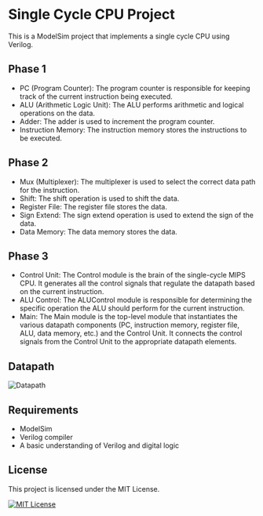 
# Single Cycle CPU Project

This is a ModelSim project that implements a single cycle CPU using Verilog.

## Phase 1

- PC (Program Counter): The program counter is responsible for keeping track of the current instruction being executed.
- ALU (Arithmetic Logic Unit): The ALU performs arithmetic and logical operations on the data.
- Adder: The adder is used to increment the program counter.
- Instruction Memory: The instruction memory stores the instructions to be executed.

## Phase 2

- Mux (Multiplexer): The multiplexer is used to select the correct data path for the instruction.
- Shift: The shift operation is used to shift the data.
- Register File: The register file stores the data.
- Sign Extend: The sign extend operation is used to extend the sign of the data.
- Data Memory: The data memory stores the data.

## Phase 3

- Control Unit: The Control module is the brain of the single-cycle MIPS CPU. It generates all the control signals that regulate the datapath based on the current instruction.
- ALU Control: The ALUControl module is responsible for determining the specific operation the ALU should perform for the current instruction.
- Main: The Main module is the top-level module that instantiates the various datapath components (PC, instruction memory, register file, ALU, data memory, etc.) and the Control Unit. It connects the control signals from the Control Unit to the appropriate datapath elements.

## Datapath

![Datapath](https://i.imgur.com/9MTRa5a.png)

## Requirements

- ModelSim
- Verilog compiler
- A basic understanding of Verilog and digital logic

## License

This project is licensed under the MIT License.

[![MIT License](https://img.shields.io/badge/License-MIT-green.svg)](https://choosealicense.com/licenses/mit/)